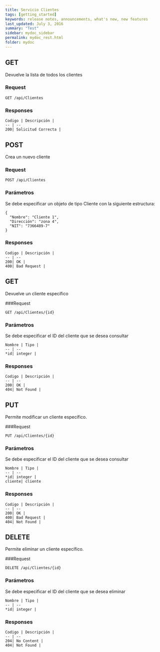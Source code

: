 ```yaml
---
title: Servicio Clientes
tags: [getting_started]
keywords: release notes, announcements, what's new, new features
last_updated: July 3, 2016
summary: "Test"
sidebar: mydoc_sidebar
permalink: mydoc_rest.html
folder: mydoc
---
```


## GET

Devuelve la lista de todos los clientes

### Request

```yamll
GET /api/Clientes
```

### Responses
```yamll
Codigo | Descripción | 
-- | --
200| Solicitud Correcta | 
```

## POST
Crea un nuevo cliente

### Request
```yamll
POST /api/Clientes
```

### Parámetros
Se debe especificar un objeto de tipo Cliente con la siguiente estructura:
```yamll
{
  "Nombre": "Cliente 1",
  "Dirección": "zona 4",
  "NIT": "7366489-7"
}
```

### Responses
```yamll
Codigo | Descripción | 
-- | --
200| OK | 
400| Bad Request |
```

## GET
Devuelve un cliente específico

###Request
```yamll
GET /api/Clientes/{id}
```

### Parámetros
Se debe especificar el ID del cliente que se desea consultar

```yamll
Nombre | Tipo | 
-- | --
*id| integer | 
```
### Responses
```yamll
Codigo | Descripción | 
-- | --
200| OK | 
404| Not Found |
```

## PUT
Permite modificar un cliente específico.

###Request
```yamll
PUT /api/Clientes/{id}
```

### Parámetros
Se debe especificar el ID del cliente que se desea consultar

```yamll
Nombre | Tipo | 
-- | --
*id| integer | 
cliente| cliente
```
### Responses
```yamll
Codigo | Descripción | 
-- | --
200| OK | 
400| Bad Request |
404| Not Found |
```

## DELETE
Permite eliminar un cliente específico.

###Request
```yamll
DELETE /api/Clientes/{id}
```

### Parámetros
Se debe especificar el ID del cliente que se desea eliminar

```yamll
Nombre | Tipo | 
-- | --
*id| integer | 
```

### Responses
```yamll
Codigo | Descripción | 
-- | --
204| No Content | 
404| Not Found |
```
